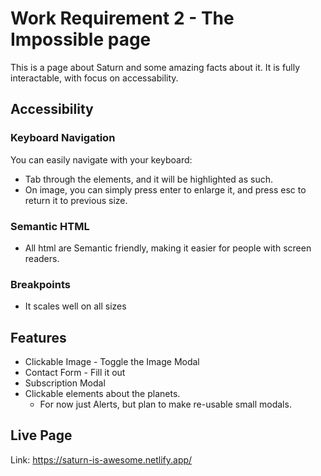 # Work Requirement 2 - The Impossible page

This is a page about Saturn and some amazing facts about it.
It is fully interactable, with focus on accessability.

## Accessibility

### Keyboard Navigation

You can easily navigate with your keyboard:

- Tab through the elements, and it will be highlighted as such.
- On image, you can simply press enter to enlarge it, and press esc to return it to previous size.

### Semantic HTML

- All html are Semantic friendly, making it easier for people with screen readers.

### Breakpoints

- It scales well on all sizes

## Features

- Clickable Image - Toggle the Image Modal
- Contact Form - Fill it out
- Subscription Modal
- Clickable elements about the planets.
  - For now just Alerts, but plan to make re-usable small modals.

## Live Page

Link: https://saturn-is-awesome.netlify.app/
